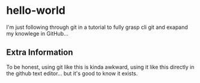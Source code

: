 # hello-world
I'm just following through git in a tutorial to fully grasp cli git and exapand my knowlege in GitHub...

## Extra Information
To be honest, using git like this is kinda awkward, using it like this directly in the github text editor... but it's good to know it exists.
